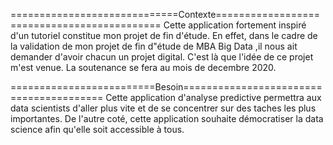 ﻿=============================Contexte============================================
Cette application fortement inspiré d'un tutoriel constitue mon projet de fin d'étude.
En effet, dans le cadre de la validation de mon projet de fin d"étude de MBA Big Data ,il nous ait demander d'avoir chacun un projet digital.
C'est là que l'idée de ce projet m'est venue.
La soutenance se fera au mois de decembre  2020.

=========================Besoin========================================
Cette application d'analyse predictive permettra aux data scientists d'aller plus vite et de se concentrer sur des taches les plus importantes.
De l'autre coté, cette application souhaite démocratiser la data science afin qu'elle soit accessible à tous.


